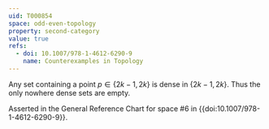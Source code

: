 ```yaml
---
uid: T000854
space: odd-even-topology
property: second-category
value: true
refs:
  - doi: 10.1007/978-1-4612-6290-9 
    name: Counterexamples in Topology
---
```

Any set containing a point $p \in \{2k-1,2k\}$ is dense in $\{2k-1,2k\}$. Thus the only nowhere dense sets are empty.

Asserted in the General Reference Chart for space #6 in
{{doi:10.1007/978-1-4612-6290-9}}.
